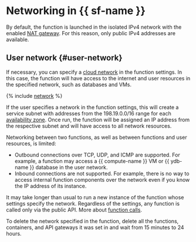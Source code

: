 # Networking in {{ sf-name }}

By default, the function is launched in the isolated IPv4 network with the enabled [NAT gateway](../../vpc/concepts/gateways.md). For this reason, only public IPv4 addresses are available.

## User network {#user-network}

If necessary, you can specify a [cloud network](../../vpc/concepts/network.md#network) in the function settings. In this case, the function will have access to the internet and user resources in the specified network, such as databases and VMs.

{% include [network](../../_includes/functions/network.md) %}

If the user specifies a network in the function settings, this will create a service subnet with addresses from the 198.19.0.0/16 range for each [availability zone](../../overview/concepts/geo-scope.md). Once run, the function will be assigned an IP address from the respective subnet and will have access to all network resources.

Networking between two functions, as well as between functions and user resources, is limited:
* Outbound connections over TCP, UDP, and ICMP are supported. For example, a function may access a {{ compute-name }} VM or {{ ydb-name }} database in the user network.
* Inbound connections are not supported. For example, there is no way to access internal function components over the network even if you know the IP address of its instance.

It may take longer than usual to run a new instance of the function whose settings specify the network. Regardless of the settings, any function is called only via the public API. More about [function calls](function-invoke.md).

To delete the network specified in the function, delete all the functions, containers, and API gateways it was set in and wait from 15 minutes to 24 hours.

